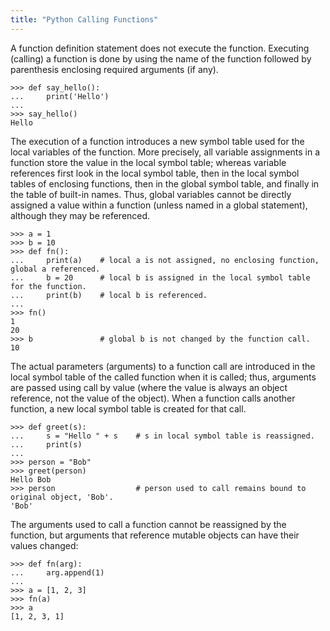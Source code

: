 ```yaml
---
title: "Python Calling Functions"
---
```


A function definition statement does not execute the function. Executing (calling) a function is done by using the name of the function followed by parenthesis enclosing required arguments (if any).

    >>> def say_hello():
    ...     print('Hello')
    ...
    >>> say_hello()
    Hello

The execution of a function introduces a new symbol table used for the local variables of the function. More precisely, all variable assignments in a function store the value in the local symbol table; whereas variable references first look in the local symbol table, then in the local symbol tables of enclosing functions, then in the global symbol table, and finally in the table of built-in names. Thus, global variables cannot be directly assigned a value within a function (unless named in a global statement), although they may be referenced.

    >>> a = 1
    >>> b = 10
    >>> def fn():
    ...     print(a)    # local a is not assigned, no enclosing function, global a referenced.
    ...     b = 20      # local b is assigned in the local symbol table for the function.
    ...     print(b)    # local b is referenced.
    ...
    >>> fn()
    1
    20
    >>> b               # global b is not changed by the function call.
    10

The actual parameters (arguments) to a function call are introduced in the local symbol table of the called function when it is called; thus, arguments are passed using call by value (where the value is always an object reference, not the value of the object). When a function calls another function, a new local symbol table is created for that call.

    >>> def greet(s):
    ...     s = "Hello " + s    # s in local symbol table is reassigned.
    ...     print(s)
    ...
    >>> person = "Bob"
    >>> greet(person)
    Hello Bob
    >>> person                  # person used to call remains bound to original object, 'Bob'.
    'Bob'

The arguments used to call a function cannot be reassigned by the function, but arguments that reference mutable objects can have their values changed:

    >>> def fn(arg):
    ...     arg.append(1)
    ...
    >>> a = [1, 2, 3]
    >>> fn(a)
    >>> a
    [1, 2, 3, 1]

